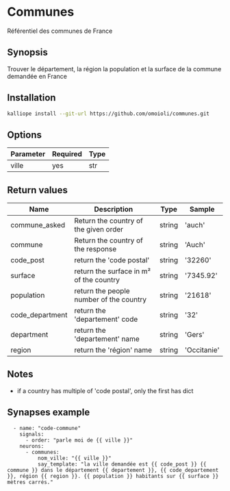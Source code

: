 # Communes
Référentiel des communes de France

## Synopsis
Trouver le département, la région la population et la surface de la commune demandée en France

## Installation
```bash
kalliope install --git-url https://github.com/omoioli/communes.git
```

## Options

| Parameter   | Required | Type                             |
|-------------|----------|----------------------------------|
| ville       | yes      | str                              |



## Return values

| Name            | Description                                  | Type   | Sample     |
|-----------------|----------------------------------------------|--------|------------|
| commune_asked   | Return the country of the given order        | string | 'auch'     |
| commune         | Return the country of the response           | string | 'Auch'     |
| code_post       | return the 'code postal'                     | string | '32260'    |
| surface         | return the surface in m² of the country      | string | '7345.92'  |                
| population      | return the people number of the country      | string | '21618'    |
| code_department | return the 'departement' code                | string | '32'       |
| department      | return the 'departement' name                | string | 'Gers'     |
| region          | return the 'région' name                     | string | 'Occitanie'|

## Notes
- if a country has multiple of 'code postal', only the first has dict

## Synapses example
```
  - name: "code-commune"
    signals:
      - order: "parle moi de {{ ville }}"
    neurons:
      - communes:
          nom_ville: "{{ ville }}"
          say_template: "la ville demandée est {{ code_post }} {{ commune }} dans le département {{ departement }}, {{ code_departement }}, région {{ region }}. {{ population }} habitants sur {{ surface }} mètres carrés."

```
